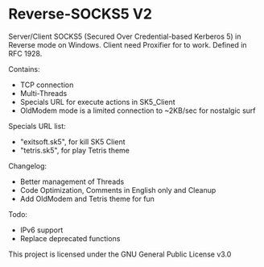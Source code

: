 # Reverse-SOCKS5 V2

Server/Client SOCKS5 (Secured Over Credential-based Kerberos 5) in Reverse mode on Windows.
Client need Proxifier for to work.
Defined in RFC 1928.

Contains:
- TCP connection
- Multi-Threads
- Specials URL for execute actions in SK5_Client
- OldModem mode is a limited connection to ~2KB/sec for nostalgic surf

Specials URL list:
- "exitsoft.sk5", for kill SK5 Client
- "tetris.sk5", for play Tetris theme

Changelog:
- Better management of Threads
- Code Optimization, Comments in English only and Cleanup
- Add OldModem and Tetris theme for fun

Todo:
- IPv6 support
- Replace deprecated functions

This project is licensed under the GNU General Public License v3.0
